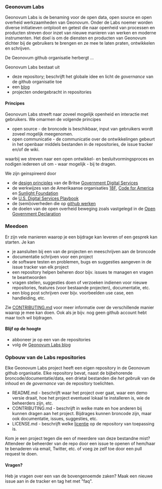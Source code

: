 ### Geonovum Labs
Geonovum Labs is de benaming voor de open data, open source en open overheid werkzaamheden van Geonovum. Onder de Labs noemer worden diverse initiatieven ontplooit en getest die naar openheid van processen en producten streven door inzet van nieuwe manieren van werken en moderne instrumenten. Het doel is om de diensten en producten van Geonovum dichter bij de gebruikers te brengen en ze mee te laten praten, ontwikkelen en schrijven.

De Geonovum github organisatie herbergt ...

Geonovum Labs bestaat uit

* deze repository; beschrijft het globale idee en licht de _governance_ van de github organisatie toe
* een [blog](http://geonovum.github.io) 
* projecten ondergebracht in repositories

#### Principes
Geonovum Labs streeft naar zoveel mogelijk openheid en interactie met gebruikers. We omarmen de volgende principes

* open source - de broncode is beschikbaar, input van gebruikers wordt zoveel mogelijk meegenomen. 
* open communicatie - de communicatie over de ontwikkelingen gebeurt in het openbaar middels bestanden in de repositories, de issue tracker en/of de wiki.

waarbij we streven naar een open ontwikkel- en besluitvormingsproces en nodigen iedereen uit om - waar mogelijk - bij te dragen. 

We zijn geinspireerd door 

* de [design principles](https://www.gov.uk/design-principles) van de Britse [Government Digital Services](https://www.gov.uk/government/organisations/government-digital-service)
* de werkwijzes van de Amerikaanse organisaties [18F](https://18f.gsa.gov/), [Code for America](http://www.codeforamerica.org/) en [Sunlight Foundation](http://sunlightfoundation.com/) 
* de [U.S. Digital Services Playbook](playbook.cio.gov)
* de (semi)overheden die op [github werken](https://government.github.com/community/)
* de doelen van de open overheid beweging zoals vastgelegd in de [Open Government Declaration](http://www.opengovpartnership.org/about/open-government-declaration)



### Meedoen
Er zijn vele manieren waarop je een bijdrage kan leveren of een gesprek kan starten. Je kan

* je aansluiten bij een van de projecten en meeschrijven aan de broncode
* documentatie schrijven voor een project 
* de software testen en problemen, bugs en suggesties aangeven in de issue tracker van elk project
* een repository helpen beheren door bijv. issues te managen en vragen te beantwoorden
* vragen stellen, suggesties doen of verzoeken indienen voor nieuwe repositories, features (voor bestaande projecten), documentatie, etc.
* een blog post schrijven over bijv. voorbeelden use case, een handleiding, etc.

Zie [CONTRIBUTING.md](https://github.com/Geonovum/geonovum-labs/blob/master/CONTRIBUTING.md "CONTRIBUTING.md") voor meer informatie over de verschillende manier waarop je mee kan doen. Ook als je bijv. nog geen github account hebt maar toch wil bijdragen.

#### Blijf op de hoogte

* abboneer je op een van de repositories
* volg de [Geonovum Labs blog](http://geonovum.github.io)


### Opbouw van de Labs repositories
Elke Geonovum Labs project heeft een eigen repository in de Geonovum github organisatie. Elke repository bevat, naast de bijbehorende broncode/documentatie/data, een drietal bestanden die _het gebruik_ van de inhoud en de  _governance_ van de repository toelichten.


* README.md - beschrijft waar het project over gaat, waar een demo versie draait, hoe het project eventueel lokaal te installeren is, wie de beheerders zijn, etc.
* CONTRIBUTING.md - beschrijft in welke mate en hoe anderen bij kunnen dragen aan het project. Bijdrages kunnen broncode zijn, maar ook documentatie, issues, suggesties, etc. 
* LICENSE.md - beschrijft welke [licentie](http://choosealicense.com/) op de repository van toepassing is.

Kom je een project tegen die een of meerdere van deze bestandne mist? Attendeer de beheerder van de repo door een issue te openen of hem/haar te benaderen via email, Twitter, etc. of voeg ze zelf toe door een pull request te doen.

#### Vragen?

Heb je vragen over een van de bovengenoemde zaken? Maak een nieuwe issue aan in de tracker en tag het met "faq".

